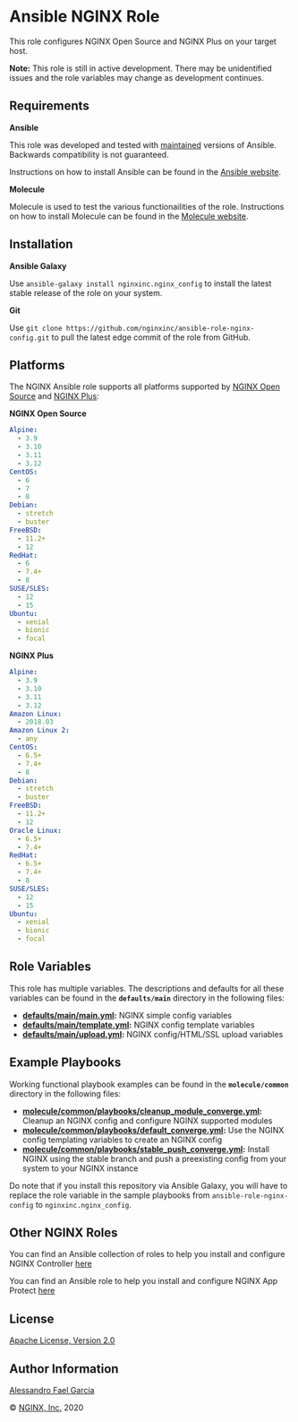 Ansible NGINX Role
==================

This role configures NGINX Open Source and NGINX Plus on your target host.

**Note:** This role is still in active development. There may be unidentified issues and the role variables may change as development continues.

Requirements
------------

**Ansible**

This role was developed and tested with [maintained](https://docs.ansible.com/ansible/latest/reference_appendices/release_and_maintenance.html#release-status) versions of Ansible. Backwards compatibility is not guaranteed.

Instructions on how to install Ansible can be found in the [Ansible website](https://docs.ansible.com/ansible/latest/installation_guide/intro_installation.html).

**Molecule**

Molecule is used to test the various functionailities of the role. Instructions on how to install Molecule can be found in the [Molecule website](https://molecule.readthedocs.io/en/latest/installation.html).

Installation
------------

**Ansible Galaxy**

Use `ansible-galaxy install nginxinc.nginx_config` to install the latest stable release of the role on your system.

**Git**

Use `git clone https://github.com/nginxinc/ansible-role-nginx-config.git` to pull the latest edge commit of the role from GitHub.

Platforms
---------

The NGINX Ansible role supports all platforms supported by [NGINX Open Source](https://nginx.org/en/linux_packages.html#mainline) and [NGINX Plus](https://www.nginx.com/products/technical-specs/):

**NGINX Open Source**

```yaml
Alpine:
  - 3.9
  - 3.10
  - 3.11
  - 3.12
CentOS:
  - 6
  - 7
  - 8
Debian:
  - stretch
  - buster
FreeBSD:
  - 11.2+
  - 12
RedHat:
  - 6
  - 7.4+
  - 8
SUSE/SLES:
  - 12
  - 15
Ubuntu:
  - xenial
  - bionic
  - focal
```

**NGINX Plus**

```yaml
Alpine:
  - 3.9
  - 3.10
  - 3.11
  - 3.12
Amazon Linux:
  - 2018.03
Amazon Linux 2:
  - any
CentOS:
  - 6.5+
  - 7.4+
  - 8
Debian:
  - stretch
  - buster
FreeBSD:
  - 11.2+
  - 12
Oracle Linux:
  - 6.5+
  - 7.4+
RedHat:
  - 6.5+
  - 7.4+
  - 8
SUSE/SLES:
  - 12
  - 15
Ubuntu:
  - xenial
  - bionic
  - focal
```

Role Variables
--------------

This role has multiple variables. The descriptions and defaults for all these variables can be found in the **`defaults/main`** directory in the following files:

-   **[defaults/main/main.yml](https://github.com/nginxinc/ansible-role-nginx-config/blob/main/defaults/main/main.yml):** NGINX simple config variables
-   **[defaults/main/template.yml](https://github.com/nginxinc/ansible-role-nginx-config/blob/main/defaults/main/template.yml):** NGINX config template variables
-   **[defaults/main/upload.yml](https://github.com/nginxinc/ansible-role-nginx-config/blob/main/defaults/main/upload.yml):** NGINX config/HTML/SSL upload variables

Example Playbooks
-----------------

Working functional playbook examples can be found in the **`molecule/common`** directory in the following files:

-   **[molecule/common/playbooks/cleanup_module_converge.yml](https://github.com/nginxinc/ansible-role-nginx-config/blob/main/molecule/common/playbooks/cleanup_module_converge.yml):** Cleanup an NGINX config and configure NGINX supported modules
-   **[molecule/common/playbooks/default_converge.yml](https://github.com/nginxinc/ansible-role-nginx-config/blob/main/molecule/common/playbooks/default_converge.yml):** Use the NGINX config templating variables to create an NGINX config
-   **[molecule/common/playbooks/stable_push_converge.yml](https://github.com/nginxinc/ansible-role-nginx-config/blob/main/molecule/common/playbooks/stable_push_converge.yml):** Install NGINX using the stable branch and push a preexisting config from your system to your NGINX instance

Do note that if you install this repository via Ansible Galaxy, you will have to replace the role variable in the sample playbooks from `ansible-role-nginx-config` to `nginxinc.nginx_config`.

Other NGINX Roles
-----------------

You can find an Ansible collection of roles to help you install and configure NGINX Controller [here](https://github.com/nginxinc/ansible-collection-nginx_controller)

You can find an Ansible role to help you install and configure NGINX App Protect [here](https://github.com/nginxinc/ansible-role-nginx-app-protect)

License
-------

[Apache License, Version 2.0](https://github.com/nginxinc/ansible-role-nginx-config/blob/main/LICENSE)

Author Information
------------------

[Alessandro Fael Garcia](https://github.com/alessfg)

&copy; [NGINX, Inc.](https://www.nginx.com/) 2020
